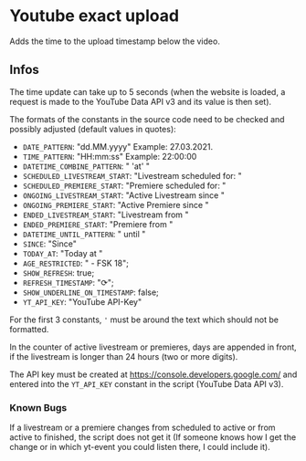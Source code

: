 # Youtube exact upload

Adds the time to the upload timestamp below the video.

## Infos

The time update can take up to 5 seconds (when the website is loaded, a request is made to the YouTube Data API v3 and its value is then set).

The formats of the constants in the source code need to be checked and possibly adjusted (default values in quotes):

- `DATE_PATTERN`: "dd.MM.yyyy" Example: 27.03.2021.
- `TIME_PATTERN`: "HH:mm:ss" Example: 22:00:00
- `DATETIME_COMBINE_PATTERN`: " 'at' "
- `SCHEDULED_LIVESTREAM_START`: "Livestream scheduled for: "
- `SCHEDULED_PREMIERE_START`: "Premiere scheduled for: "
- `ONGOING_LIVESTREAM_START`: "Active Livestream since "
- `ONGOING_PREMIERE_START`: "Active Premiere since "
- `ENDED_LIVESTREAM_START`: "Livestream from "
- `ENDED_PREMIERE_START`: "Premiere from "
- `DATETIME_UNTIL_PATTERN`: " until "
- `SINCE`: "Since"
- `TODAY_AT`: "Today at "
- `AGE_RESTRICTED`: " - FSK 18";
- `SHOW_REFRESH`: true;
- `REFRESH_TIMESTAMP`: "⟳";
- `SHOW_UNDERLINE_ON_TIMESTAMP`: false;
- `YT_API_KEY`: "YouTube API-Key"

For the first 3 constants, `'` must be around the text which should not be formatted.

In the counter of active livestream or premieres, days are appended in front, if the livestream is longer than 24 hours (two or more digits).

The API key must be created at https://console.developers.google.com/ and entered into the `YT_API_KEY` constant in the script (YouTube Data API v3).

### Known Bugs

If a livestream or a premiere changes from scheduled to active or from active to finished, the script does not get it (If someone knows how I get the change or in which yt-event you could listen there, I could include it).
